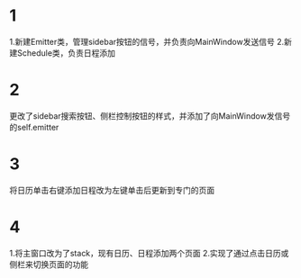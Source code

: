 # 1

1.新建Emitter类，管理sidebar按钮的信号，并负责向MainWindow发送信号
2.新建Schedule类，负责日程添加

# 2

更改了sidebar搜索按钮、侧栏控制按钮的样式，并添加了向MainWindow发信号的self.emitter

# 3

将日历单击右键添加日程改为左键单击后更新到专门的页面

# 4

1.将主窗口改为了stack，现有日历、日程添加两个页面
2.实现了通过点击日历或侧栏来切换页面的功能
